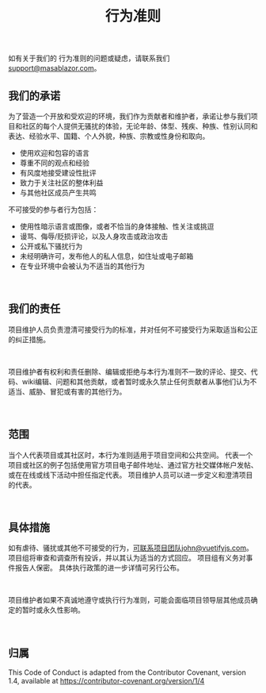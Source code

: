 ﻿---
order: 3
title: 行为准则
---

如有关于我们的 行为准则的问题或疑虑，请联系我们[support@masablazor.com]()。

## 我们的承诺

为了营造一个开放和受欢迎的环境，我们作为贡献者和维护者，承诺让参与我们项目和社区的每个人提供无骚扰的体验，无论年龄、体型、残疾、种族、性别认同和表达、经验水平、国籍、个人外貌，种族、宗教或性身份和取向。

- 使用欢迎和包容的语言
- 尊重不同的观点和经验
- 有风度地接受建设性批评
- 致力于关注社区的整体利益
- 与其他社区成员产生共鸣

不可接受的参与者行为包括：

- 使用性暗示语言或图像，或者不恰当的身体接触、性关注或挑逗
- 谩骂、侮辱/贬损评论，以及人身攻击或政治攻击
- 公开或私下骚扰行为
- 未经明确许可，发布他人的私人信息，如住址或电子邮箱
- 在专业环境中会被认为不适当的其他行为

<br>

## 我们的责任

项目维护人员负责澄清可接受行为的标准，并对任何不可接受行为采取适当和公正的纠正措施。

<br>

项目维护者有权利和责任删除、编辑或拒绝与本行为准则不一致的评论、提交、代码、wiki编辑、问题和其他贡献，或者暂时或永久禁止任何贡献者从事他们认为不适当、威胁、冒犯或有害的其他行为。

<br>

## 范围

当个人代表项目或其社区时，本行为准则适用于项目空间和公共空间。 代表一个项目或社区的例子包括使用官方项目电子邮件地址、通过官方社交媒体帐户发帖、或在在线或线下活动中担任指定代表。 项目维护人员可以进一步定义和澄清项目的代表。

<br>

## 具体措施

如有虐待、骚扰或其他不可接受的行为，可联系项目团队john@vuetifyjs.com。 项目组将审查和调查所有投诉，并以其认为适当的方式回应。 项目组有义务对事件报告人保密。 具体执行政策的进一步详情可另行公布。

<br>

项目维护者如果不真诚地遵守或执行行为准则，可能会面临项目领导层其他成员确定的暂时或永久性影响。

<br>

## 归属

This Code of Conduct is adapted from the Contributor Covenant, version 1.4, available at https://contributor-covenant.org/version/1/4



